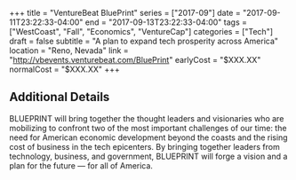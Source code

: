 +++
title = "VentureBeat BluePrint"
series = ["2017-09"]
date = "2017-09-11T23:22:33-04:00"
end = "2017-09-13T23:22:33-04:00"
tags = ["WestCoast", "Fall", "Economics", "VentureCap"]
categories = ["Tech"]
draft = false
subtitle = "A plan to expand tech prosperity across America"
location = "Reno, Nevada"
link = "http://vbevents.venturebeat.com/BluePrint"
earlyCost = "$XXX.XX"
normalCost = "$XXX.XX"
+++

<!--more-->

## Additional Details

BLUEPRINT will bring together the thought leaders and visionaries who are mobilizing to confront two of the most important challenges of our time: the need for American economic development beyond the coasts and the rising cost of business in the tech epicenters. By bringing together leaders from technology, business, and government, BLUEPRINT will forge a vision and a plan for the future — for all of America.
